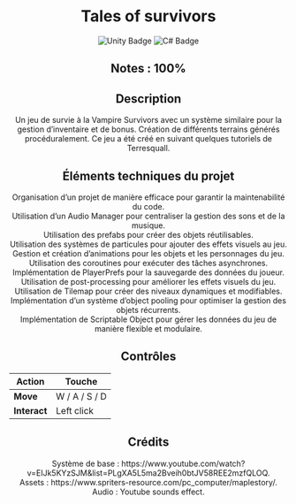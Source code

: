 <h1 align="center">Tales of survivors</h1>

<div align="center">
  <img src="https://img.shields.io/badge/Unity-gray?style=flat&logo=unity&logoColor=white" alt="Unity Badge"/>
  <img src="https://img.shields.io/badge/C%23-green?style=flat&logo=csharp&logoColor=white" alt="C# Badge"/>
</div>

<h2 align="center">Notes : 100%</h2>

<h2 align="center">Description</h2>

<p align="center">
Un jeu de survie à la Vampire Survivors avec un système similaire pour la gestion d’inventaire et de bonus. Création de différents terrains générés procéduralement. Ce jeu a été créé en suivant quelques tutoriels de Terresquall.
</p>

<h2 align="center">Éléments techniques du projet</h2>

<div align="center">
Organisation d’un projet de manière efficace pour garantir la maintenabilité du code.<br>
Utilisation d’un Audio Manager pour centraliser la gestion des sons et de la musique.<br>
Utilisation des prefabs pour créer des objets réutilisables.<br>
Utilisation des systèmes de particules pour ajouter des effets visuels au jeu.<br>
Gestion et création d’animations pour les objets et les personnages du jeu.<br>
Utilisation des coroutines pour exécuter des tâches asynchrones.<br>
Implémentation de PlayerPrefs pour la sauvegarde des données du joueur.<br>
Utilisation de post-processing pour améliorer les effets visuels du jeu.<br>
Utilisation de Tilemap pour créer des niveaux dynamiques et modifiables.<br>
Implémentation d’un système d’object pooling pour optimiser la gestion des objets récurrents.<br>
Implémentation de Scriptable Object pour gérer les données du jeu de manière flexible et modulaire.
</div>

<h2 align="center">Contrôles</h2>

<div align="center">

| **Action**             | **Touche**           |
|------------------------|----------------------|
| **Move**               | W / A / S / D        |
| **Interact**           | Left click           |

</div>

<h2 align="center">Crédits</h2>

<div align="center">
Système de base : https://www.youtube.com/watch?v=EIJk5KYzSJM&list=PLgXA5L5ma2Bveih0btJV58REE2mzfQLOQ.<br>
Assets : https://www.spriters-resource.com/pc_computer/maplestory/.<br>
Audio : Youtube sounds effect.
</div>

